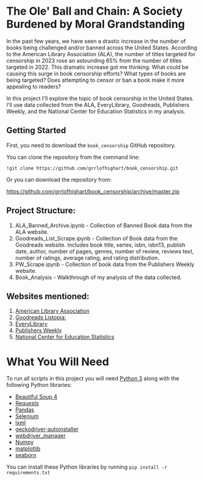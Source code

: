 # The Ole' Ball and Chain: A Society Burdened by Moral Grandstanding

In the past few years, we have seen a drastic increase in the number of books being challenged and/or banned across the United States. According to the American Library Association (ALA), the number of titles targeted for censorship in 2023 rose an astounding 65% from the number of titles targeted in 2022. This dramatic increase got me thinking. What could be causing this surge in book censorship efforts? What types of books are being targeted? Does attempting to censor or ban a book make it more appealing to readers?

In this project I'll explore the topic of book censorship in the United States. I'll use data collected from the ALA, EveryLibrary, Goodreads, Publishers Weekly, and the National Center for Education Statistics in my analysis.  


## Getting Started

First, you need to download the `book_censorship` GitHub repository.

You can clone the repository from the command line:
```
!git clone https://github.com/grrlofhighart/book_censorship.git

```
Or you can download the repository from:

https://github.com/grrlofhighart/book_censorship/archive/master.zip



## Project Structure:

  1. ALA_Banned_Archive.ipynb - Collection of Banned Book data from the ALA website.
  2. Goodreads_List_Scrape.ipynb - Collection of Book data from the Goodreads website. Includes book title, series, isbn, isbn13, publish date, author, number of pages, genres, number of review, reviews text, number of ratings, average rating, and rating distribution.
  3. PW_Scrape.ipynb - Collection of book data from the Publishers Weekly website.
  5. Book_Analysis - Walkthrough of my analysis of the data collected.
     

## Websites mentioned:

  1. [American Library Association](https://www.ala.org/bbooks/frequentlychallengedbooks/top10/archive)
  2. [Goodreads Listopia: ](https://www.goodreads.com/list/show/1360.Best_Banned_Censored_and_Challenged_Books)
  3. [EveryLibrary](https://www.everylibraryinstitute.org/book_censorship_database_magnusson)
  4. [Publishers Weekly](https://www.publishersweekly.com/pw/nielsen/top100.html)
  5. [National Center for Education Statistics](https://nces.ed.gov/ccd/elsi/)


# What You Will Need

To run all scripts in this project you will need [Python 3](https://www.python.org/downloads/) along with the following Python libraries:

- [Beautiful Soup 4](https://www.crummy.com/software/BeautifulSoup/bs4/doc/#installing-beautiful-soup)
- [Requests](https://requests.readthedocs.io/en/latest/user/install/#install)
- [Pandas](https://pandas.pydata.org/docs/getting_started/install.html)
- [Selenium](https://selenium-python.readthedocs.io/installation.html)
- [lxml](https://www.crummy.com/software/BeautifulSoup/bs4/doc/#installing-a-parser)
- [geckodriver-autoinstaller](https://pypi.org/project/geckodriver-autoinstaller/)
- [webdriver_manager](https://github.com/SergeyPirogov/webdriver_manager)
- [Numpy](https://numpy.org/install/)
- [matplotlib](https://matplotlib.org/stable/install/index.html)
- [seaborn](https://seaborn.pydata.org/installing.html)

You can install these Python libraries by running `pip install -r requirements.txt`

